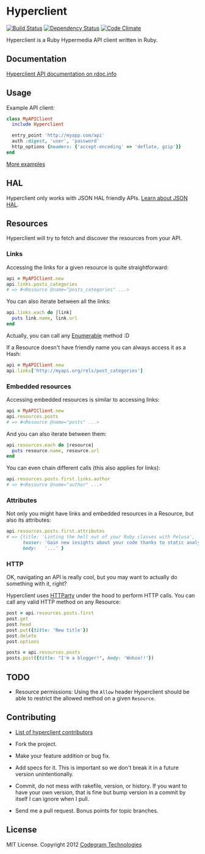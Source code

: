# Hyperclient 
[![Build Status](https://secure.travis-ci.org/codegram/hyperclient.png)](http://travis-ci.org/codegram/hyperclient) 
[![Dependency Status](https://gemnasium.com/codegram/hyperclient.png)](http://gemnasium.com/codegram/hyperclient)
[![Code Climate](https://codeclimate.com/badge.png)](https://codeclimate.com/github/codegram/hyperclient)

Hyperclient is a Ruby Hypermedia API client written in Ruby.

## Documentation

[Hyperclient API documentation on rdoc.info][rdoc]

## Usage

Example API client:

````ruby
class MyAPIClient
  include Hyperclient

  entry_point 'http://myapp.com/api'
  auth :digest, 'user', 'password'
  http_options {headers: {'accept-encoding' => 'deflate, gzip'}}
end
````

[More examples][examples]

## HAL

Hyperclient only works with JSON HAL friendly APIs. [Learn about JSON HAL][hal].

## Resources

Hyperclient will try to fetch and discover the resources from your API. 

### Links

Accessing the links for a given resource is quite straightforward:

````ruby
api = MyAPIClient.new
api.links.posts_categories
# => #<Resource @name="posts_categories" ...>
````

You can also iterate between all the links:

````ruby
api.links.each do |link|
  puts link.name, link.url
end
````

Actually, you can call any [Enumerable][enumerable] method :D

If a Resource doesn't have friendly name you can always access it as a Hash:

````ruby
api = MyAPIClient.new
api.links['http://myapi.org/rels/post_categories']
````

### Embedded resources

Accessing embedded resources is similar to accessing links:

````ruby
api = MyAPIClient.new
api.resources.posts
# => #<Resource @name="posts" ...>
````

And you can also iterate between them:

````ruby
api.resources.each do |resource|
  puts resource.name, resource.url
end
````

You can even chain different calls (this also applies for links):

````ruby
api.resources.posts.first.links.author
# => #<Resource @name="author" ...>
````

### Attributes

Not only you might have links and embedded resources in a Resource, but also
its attributes:

````ruby
api.resources.posts.first.attributes
# => {title: 'Linting the hell out of your Ruby classes with Pelusa',
      teaser: 'Gain new insights about your code thanks to static analysis',
      body:   '...' }
````

### HTTP

OK, navigating an API is really cool, but you may want to actually do something
with it, right?

Hyperclient uses [HTTParty][httparty] under the hood to perform HTTP calls. You can
call any valid HTTP method on any Resource:

````ruby
post = api.resources.posts.first
post.get
post.head
post.put({title: 'New title'})
post.delete
post.options

posts = api.resources.posts
posts.post({title: "I'm a blogger!", body: 'Wohoo!!'})
````

## TODO

* Resource permissions: Using the `Allow` header Hyperclient should be able to
  restrict the allowed method on a given `Resource`.


## Contributing

* [List of hyperclient contributors][contributors]

* Fork the project.
* Make your feature addition or bug fix.
* Add specs for it. This is important so we don't break it in a future
  version unintentionally.
* Commit, do not mess with rakefile, version, or history.
  If you want to have your own version, that is fine but bump version
  in a commit by itself I can ignore when I pull.
* Send me a pull request. Bonus points for topic branches.

## License

MIT License. Copyright 2012 [Codegram Technologies][codegram]

[hal]: http://stateless.co/hal_specification.html
[contributors]: https://github.com/codegram/hyperclient/contributors
[codegram]: http://codegram.com
[documentup]: http://codegram.github.com/hyperclient
[httparty]: http://github.com/jnunemaker/httparty
[examples]: http://github.com/codegram/hyperclient/tree/master/examples
[enumerable]: http://ruby-doc.org/core-1.9.3/Enumerable.html
[rdoc]: http://rubydoc.org/github/codegram/hyperclient/master/frames